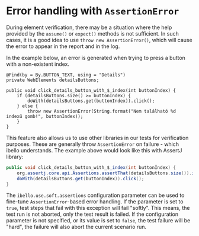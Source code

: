 # Error handling with `AssertionError`

During element verification, there may be a situation where the help provided by the `assume()` or `expect()` methods is not sufficient.
In such cases, it is a good idea to use `throw new AssertionError()`, which will cause the error to appear in the report and in the log.

In the example below, an error is generated when trying to press a button with a non-existent index. 

```
@Find(by = By.BUTTON_TEXT, using = "Details")
private WebElements detailsButtons;

public void click_details_button_with_$_index(int buttonIndex) {
    if (detailsButtons.size() >= buttonIndex) {
        doWith(detailsButtons.get(buttonIndex)).click();
    } else {
        throw new AssertionError(String.format("Nem található %d indexű gomb!", buttonIndex));
    }
}
```

This feature also allows us to use other libraries in our tests for verification purposes. These are
generally throw `AssertionError` on failure - which ibello understands. The example above would look like this with
AssertJ library:

```java
public void click_details_button_with_$_index(int buttonIndex) {
	org.assertj.core.api.Assertions.assertThat(detailsButtons.size()).isGreaterThan(buttonIndex);
	doWith(detailsButtons.get(buttonIndex)).click();
}
```

The `ibello.use.soft.assertions` configuration parameter can be used to fine-tune `AssertionError`-based error handling.
If the parameter is set to `true`, test steps that fail with this exception will fail "softly". This means,
the test run is not aborted, only the test result is failed. If the configuration parameter is not specified, or
its value is set to `false`, the test failure will be "hard", the failure will also abort the current scenario run.
